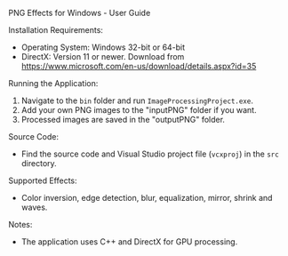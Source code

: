 PNG Effects for Windows - User Guide

Installation Requirements:
- Operating System: Windows 32-bit or 64-bit
- DirectX: Version 11 or newer. Download from https://www.microsoft.com/en-us/download/details.aspx?id=35

Running the Application:
1. Navigate to the `bin` folder and run `ImageProcessingProject.exe`.
2. Add your own PNG images to the "inputPNG" folder if you want.
3. Processed images are saved in the "outputPNG" folder.

Source Code:
- Find the source code and Visual Studio project file (`vcxproj`) in the `src` directory.

Supported Effects:
- Color inversion, edge detection, blur, equalization, mirror, shrink and waves.

Notes:
- The application uses C++ and DirectX for GPU processing.
